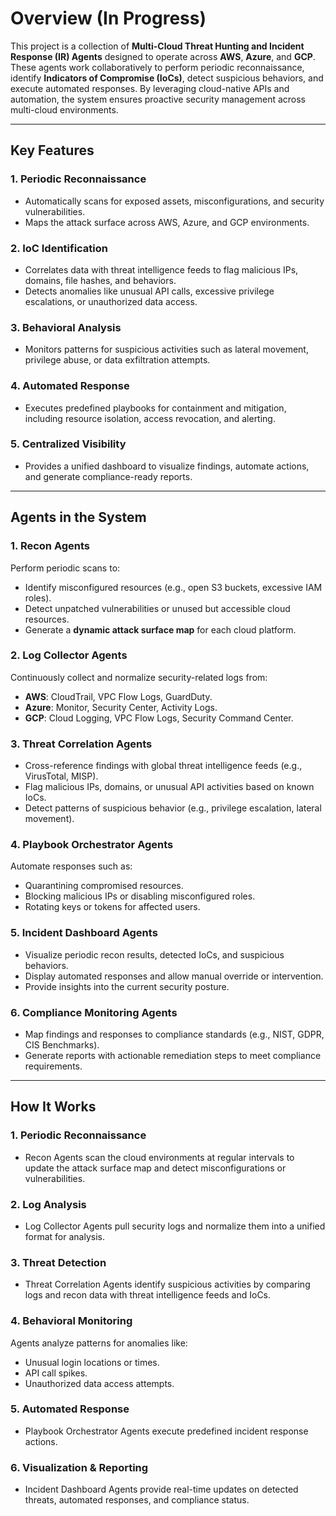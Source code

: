 # **Overview** (In Progress)

This project is a collection of **Multi-Cloud Threat Hunting and Incident Response (IR) Agents** designed to operate across **AWS**, **Azure**, and **GCP**. These agents work collaboratively to perform periodic reconnaissance, identify **Indicators of Compromise (IoCs)**, detect suspicious behaviors, and execute automated responses. By leveraging cloud-native APIs and automation, the system ensures proactive security management across multi-cloud environments.

---

## **Key Features**

### **1. Periodic Reconnaissance**
- Automatically scans for exposed assets, misconfigurations, and security vulnerabilities.
- Maps the attack surface across AWS, Azure, and GCP environments.

### **2. IoC Identification**
- Correlates data with threat intelligence feeds to flag malicious IPs, domains, file hashes, and behaviors.
- Detects anomalies like unusual API calls, excessive privilege escalations, or unauthorized data access.

### **3. Behavioral Analysis**
- Monitors patterns for suspicious activities such as lateral movement, privilege abuse, or data exfiltration attempts.

### **4. Automated Response**
- Executes predefined playbooks for containment and mitigation, including resource isolation, access revocation, and alerting.

### **5. Centralized Visibility**
- Provides a unified dashboard to visualize findings, automate actions, and generate compliance-ready reports.

---

## **Agents in the System**

### **1. Recon Agents**
Perform periodic scans to:
- Identify misconfigured resources (e.g., open S3 buckets, excessive IAM roles).
- Detect unpatched vulnerabilities or unused but accessible cloud resources.
- Generate a **dynamic attack surface map** for each cloud platform.

### **2. Log Collector Agents**
Continuously collect and normalize security-related logs from:
- **AWS**: CloudTrail, VPC Flow Logs, GuardDuty.
- **Azure**: Monitor, Security Center, Activity Logs.
- **GCP**: Cloud Logging, VPC Flow Logs, Security Command Center.

### **3. Threat Correlation Agents**
- Cross-reference findings with global threat intelligence feeds (e.g., VirusTotal, MISP).
- Flag malicious IPs, domains, or unusual API activities based on known IoCs.
- Detect patterns of suspicious behavior (e.g., privilege escalation, lateral movement).

### **4. Playbook Orchestrator Agents**
Automate responses such as:
- Quarantining compromised resources.
- Blocking malicious IPs or disabling misconfigured roles.
- Rotating keys or tokens for affected users.

### **5. Incident Dashboard Agents**
- Visualize periodic recon results, detected IoCs, and suspicious behaviors.
- Display automated responses and allow manual override or intervention.
- Provide insights into the current security posture.

### **6. Compliance Monitoring Agents**
- Map findings and responses to compliance standards (e.g., NIST, GDPR, CIS Benchmarks).
- Generate reports with actionable remediation steps to meet compliance requirements.

---

## **How It Works**

### **1. Periodic Reconnaissance**
- Recon Agents scan the cloud environments at regular intervals to update the attack surface map and detect misconfigurations or vulnerabilities.

### **2. Log Analysis**
- Log Collector Agents pull security logs and normalize them into a unified format for analysis.

### **3. Threat Detection**
- Threat Correlation Agents identify suspicious activities by comparing logs and recon data with threat intelligence feeds and IoCs.

### **4. Behavioral Monitoring**
Agents analyze patterns for anomalies like:
- Unusual login locations or times.
- API call spikes.
- Unauthorized data access attempts.

### **5. Automated Response**
- Playbook Orchestrator Agents execute predefined incident response actions.

### **6. Visualization & Reporting**
- Incident Dashboard Agents provide real-time updates on detected threats, automated responses, and compliance status.
